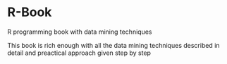 # R-Book
R programming book with data mining techniques

This book is rich enough with all the data mining techniques described in detail and preactical approach given step by step
